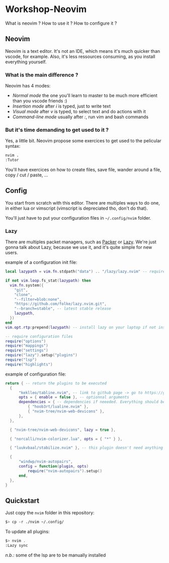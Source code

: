# Workshop-Neovim
What is neovim ? How to use it ? How to configure it ?

## Neovim
Neovim is a text editor. It's not an IDE, which means it's much quicker than vscode, for example. Also, it's less ressources consuming, as you install everything yourself.

### What is the main difference ?
Neovim has 4 modes:
* *Normal mode* the one you'll learn to master to be much more efficient than you vscode friends :)
* *Insertion mode* after *i* is typed, just to write text
* *Visual mode* after *v* is typed, to select text and do actions with it
* *Command-line mode* usually after *:*, run vim and bash commands

### But it's time demanding to get used to it ?
Yes, a little bit. Neovim propose some exercices to get used to the pelicular syntax:
```sh
nvim .
:Tutor
```
You'll have exercices on how to create files, save file, wander around a file, copy / cut / paste, ...

## Config
You start from scratch with this editor. There are multiples ways to do one, in either lua or vimscript (vimscript is depreciated tho, don't do that).

You'll just have to put your configuration files in `~/.config/nvim` folder.

### Lazy
There are multiples packet managers, such as [Packer](https://github.com/wbthomason/packer.nvim) or [Lazy](https://github.com/folke/lazy.nvim). We're just gonna talk about Lazy, because we use it, and it's quite simple for new users.

example of a configuration init file:
```lua
local lazypath = vim.fn.stdpath("data") .. "/lazy/lazy.nvim" -- require lazy file

if not vim.loop.fs_stat(lazypath) then
  vim.fn.system({
    "git",
    "clone",
    "--filter=blob:none",
    "https://github.com/folke/lazy.nvim.git",
    "--branch=stable", -- latest stable release
    lazypath,
  })
end
vim.opt.rtp:prepend(lazypath) -- install lazy on your laptop if not installed

-- require configuration files
require("options")
require("mappings")
require("settings")
require("lazy").setup("plugins")
require("lsp")
require("highlights")
```

example of configuration file:
```lua
return { -- return the plugins to be executed
  {
      "keklleo/tabline.nvim", -- link to github page -> go to https://github.com/keklleo/tabline.vim to check
      opts = { enable = false }, -- optionnal arguments
      dependencies = { -- dependencies if neeeded. Everything should be specified in README of github plugin page
          { "hoob3rt/lualine.nvim" },
          { "nvim-tree/nvim-web-devicons" },
      },
  },

  { "nvim-tree/nvim-web-devicons", lazy = true },

  { "norcalli/nvim-colorizer.lua", opts = { "*" } },

  { "luukvbaal/stabilize.nvim" }, -- this plugin doesn't need anything other than to be imported

  {
      "windwp/nvim-autopairs",
      config = function(plugin, opts)
          require("nvim-autopairs").setup()
      end,
  },
}
```

## Quickstart
Just copy the `nvim` folder in this repository:
```sh
$> cp -r ./nvim ~/.config/
```

To update all plugins:
```sh
$> nvim .
:Lazy sync
```

*n.b.:* some of the lsp are to be manually installed
